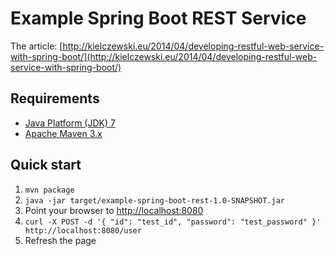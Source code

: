 Example Spring Boot REST Service
================================

The article: [http://kielczewski.eu/2014/04/developing-restful-web-service-with-spring-boot/](http://kielczewski.eu/2014/04/developing-restful-web-service-with-spring-boot/)

Requirements
------------
* [Java Platform (JDK) 7](http://www.oracle.com/technetwork/java/javase/downloads/index.html)
* [Apache Maven 3.x](http://maven.apache.org/)

Quick start
-----------
1. `mvn package`
2. `java -jar target/example-spring-boot-rest-1.0-SNAPSHOT.jar`
3. Point your browser to [http://localhost:8080](http://localhost:8080)
4. `curl -X POST -d '{ "id": "test_id", "password": "test_password" }' http://localhost:8080/user`
5. Refresh the page